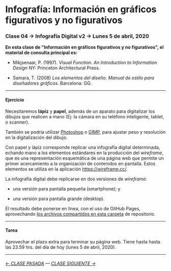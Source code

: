 # Infografía: Información en gráficos figurativos y no figurativos

### Clase 04 → Infografía Digital v2 → Lunes 5 de abril, 2020

**En esta clase de "Información en gráficos figurativos y no figurativos", el material de consulta principal es:**

- Mikjsenaar, P. (1997). *Visual Function. An Introduction to Information Design* NY: Princeton Architectural Press.

- Samara, T. (2008) *Los elementos del diseño. Manual de estilo para diseñadores gráficos*. Barcelona: GG.

- - - - - - - - - - - - - 

#### Ejercicio

Necesitaremos **lápiz** y **papel**, además de un aparato para digitalizar los dibujos que realicen a mano (Ej: la cámara en su teléfono inteligente, tablet, o scanner).

También se podría utilizar [Photoshop](https://www.adobe.com/la/products/photoshop.html) o [GIMP](https://www.gimp.org/), para ajustar peso y resolución en la digitalización del dibujo.

Con papel y lápiz corresponde replicar una infografía digital determinada, echando mano a los elementos estándares en la producción del *wireframe*, que es una representación esquemática de una página web que permite un primer acercamiento a la organización de contenidos en pantalla. Estos elementos se utiliza en la aplicación https://wireframe.cc/. 

La infografía digital debe replicarse en dos versiones de *wireframe*:

- una versión para pantalla pequeña (smartphone); y 

- una versión para pantalla grande (desktop).

El resultado debe ponerse en línea, con el uso de GitHub Pages, aprovechando [los archivos compartidos en esta carpeta](https://profesorfaco.github.io/dno075-2021/clase-04/) de repositorio. 

- - - - - - - 

#### Tarea

Aprovechar el plazo extra para terminar su página web. Tiene hasta hasta las 23.59 hrs. del día de hoy (lunes 5 de abril, 2020).

- - - - - - - 

###### [← CLASE PASADA](https://github.com/profesorfaco/dno075-2021/tree/main/clase-03) — [CLASE SIGUIENTE →](https://github.com/profesorfaco/dno075-2021/tree/main/clase-05) 

